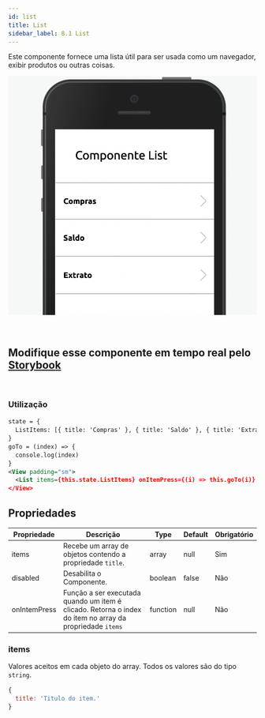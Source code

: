 ```yaml
---
id: list
title: List
sidebar_label: 8.1 List
---
```


Este componente fornece uma lista útil para ser usada como um navegador, exibir produtos ou outras coisas.

![list](assets/images_components/3.0/list.png)

<br>

## Modifique esse componente em tempo real pelo [Storybook](https://ame-miniapp-components.calindra.com.br/storybook/?path=/story/listas-listview--basic)

<br>

### Utilização

```xml harmony
state = {
  ListItems: [{ title: 'Compras' }, { title: 'Saldo' }, { title: 'Extrato' }]
}
goTo = (index) => {
  console.log(index)
}
<View padding="sm">
  <List items={this.state.ListItems} onItemPress={(i) => this.goTo(i)} />
</View>
```

## Propriedades

| Propriedade  | Descrição                                                                                                | Type     | Default | Obrigatório |
| ------------ | -------------------------------------------------------------------------------------------------------- | -------- | ------- | ----------- |
| items        | Recebe um array de objetos contendo a propriedade `title`.                                               | array    | null    | Sim         |
| disabled     | Desabilita o Componente.                                                                                 | boolean  | false   | Não         |
| onIntemPress | Função a ser executada quando um item é clicado. Retorna o index do item no array da propriedade `items` | function | null    | Não         |

### items

Valores aceitos em cada objeto do array. Todos os valores são do tipo `string`.

```js
{
  title: 'Titulo do item.'
}
```
